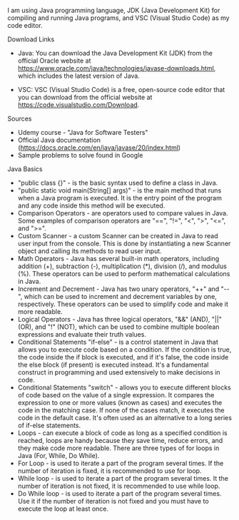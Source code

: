I am using Java programming language, JDK (Java Development Kit) for compiling and running Java programs, and VSC (Visual Studio Code) as my code editor.

Download Links
* Java: You can download the Java Development Kit (JDK) from the official Oracle website at https://www.oracle.com/java/technologies/javase-downloads.html, which includes the latest version of Java.

* VSC: VSC (Visual Studio Code) is a free, open-source code editor that you can download from the official website at https://code.visualstudio.com/Download.

Sources
* Udemy course - "Java for Software Testers"
* Official Java documentation (https://docs.oracle.com/en/java/javase/20/index.html)
* Sample problems to solve found in Google

Java Basics
* "public class {}" - is the basic syntax used to define a class in Java.
* "public static void main(String[] args)" - is the main method that runs when a Java program is executed. It is the entry point of the program and any code inside this method will be executed.
* Comparison Operators - are operators used to compare values in Java. Some examples of comparison operators are "==", "!=", "<", ">", "<=", and ">=".
* Custom Scanner - a custom Scanner can be created in Java to read user input from the console. This is done by instantiating a new Scanner object and calling its methods to read user input.
* Math Operators - Java has several built-in math operators, including addition (+), subtraction (-), multiplication (*), division (/), and modulus (%). These operators can be used to perform mathematical calculations in Java.
* Increment and Decrement - Java has two unary operators, "++" and "--", which can be used to increment and decrement variables by one, respectively. These operators can be used to simplify code and make it more readable.
* Logical Operators - Java has three logical operators, "&&" (AND), "||" (OR), and "!" (NOT), which can be used to combine multiple boolean expressions and evaluate their truth values.
* Conditional Statements "if-else" - is a control statement in Java that allows you to execute code based on a condition. If the condition is true, the code inside the if block is executed, and if it's false, the code inside the else block (if present) is executed instead. It's a fundamental construct in programming and used extensively to make decisions in code.
* Conditional Statements "switch" - allows you to execute different blocks of code based on the value of a single expression. It compares the expression to one or more values (known as cases) and executes the code in the matching case. If none of the cases match, it executes the code in the default case. It's often used as an alternative to a long series of if-else statements.
* Loops - can execute a block of code as long as a specified condition is reached, loops are handy because they save time, reduce errors, and they make code more readable. There are three types of for loops in Java (For, While, Do While).
* For Loop - is used to iterate a part of the program several times. If the number of iteration is fixed, it is recommended to use for loop.
* While loop - is used to iterate a part of the program several times. It the number of iteration is not fixed, it is recommended to use while loop.
* Do While loop - is used to iterate a part of the program several times. Use it if the number of iteration is not fixed and you must have to execute the loop at least once.
